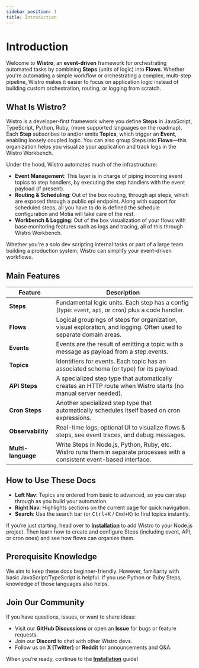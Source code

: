 ```yaml
---
sidebar_position: 1
title: Introduction
---
```


# Introduction

Welcome to **Wistro**, an **event-driven** framework for orchestrating automated tasks by combining **Steps** (units of logic) into **Flows**. Whether you're automating a simple workflow or orchestrating a complex, multi-step pipeline, Wistro makes it easier to focus on application logic instead of building custom orchestration, routing, or logging from scratch.

## What Is Wistro?

Wistro is a developer-first framework where you define **Steps** in JavaScript, TypeScript, Python, Ruby, (more supported languages on the roadmap). Each **Step** subscribes to and/or emits **Topics**, which trigger an **Event**, enabling loosely coupled logic. You can also group Steps into **Flows**—this organization helps you visualize your application and track logs in the Wistro Workbench.

Under the hood, Wistro automates much of the infrastructure:

- **Event Management**: This layer is in charge of piping incoming event topics to step handlers, by executing the step handlers with the event payload (if present).
- **Routing & Scheduling**: Out of the box routing, through api steps, which are exposed through a public epi endpoint. Along with support for scheduled steps, all you have to do is defined the schedule configuration and Motia will take care of the rest.
- **Workbench & Logging**: Out of the box visualization of your flows with base monitoring features such as logs and tracing, all of this through Wistro Workbench.

Whether you're a solo dev scripting internal tasks or part of a large team building a production system, Wistro can simplify your event-driven workflows.

## Main Features

| Feature            | Description                                                                                                                |
| ------------------ | -------------------------------------------------------------------------------------------------------------------------- |
| **Steps**          | Fundamental logic units. Each step has a config (type: `event`, `api`, or `cron`) plus a code handler.                     |
| **Flows**          | Logical groupings of steps for organization, visual exploration, and logging. Often used to separate domain areas.         |
| **Events**         | Events are the result of emitting a topic with a message as payload from a step.events.                                    |
| **Topics**         | Identifiers for events. Each topic has an associated schema (or type) for its payload.                                     |
| **API Steps**      | A specialized step type that automatically creates an HTTP route when Wistro starts (no manual server needed).             |
| **Cron Steps**     | Another specialized step type that automatically schedules itself based on cron expressions.                               |
| **Observability**  | Real-time logs, optional UI to visualize flows & steps, see event traces, and debug messages.                              |
| **Multi-language** | Write Steps in Node.js, Python, Ruby, etc. Wistro runs them in separate processes with a consistent event-based interface. |

## How to Use These Docs

- **Left Nav**: Topics are ordered from basic to advanced, so you can step through as you build your automation.
- **Right Nav**: Highlights sections on the current page for quick navigation.
- **Search**: Use the search bar (or <kbd>Ctrl+K</kbd> / <kbd>Cmd+K</kbd>) to find topics instantly.

If you’re just starting, head over to [**Installation**](./installation.md) to add Wistro to your Node.js project. Then learn how to create and configure Steps (including event, API, or cron ones) and see how flows can organize them.

## Prerequisite Knowledge

We aim to keep these docs beginner-friendly. However, familiarity with basic JavaScript/TypeScript is helpful. If you use Python or Ruby Steps, knowledge of those languages also helps.

## Join Our Community

If you have questions, issues, or want to share ideas:

- Visit our **GitHub Discussions** or open an **Issue** for bugs or feature requests.
- Join our **Discord** to chat with other Wistro devs.
- Follow us on **X (Twitter)** or **Reddit** for announcements and Q&A.

When you’re ready, continue to the [**Installation**](./installation.md) guide!
